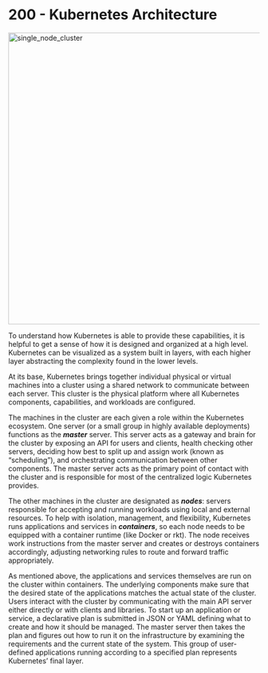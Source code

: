 # 200 - Kubernetes Architecture

<img width="584" alt="single_node_cluster" src="https://user-images.githubusercontent.com/12828104/137340478-5865fd6c-abca-4e91-a20b-ce7f9c5291b7.png">

To understand how Kubernetes is able to provide these capabilities, it is helpful to get a sense of how it is designed and organized at a high level. Kubernetes can be visualized as a system built in layers, with each higher layer abstracting the complexity found in the lower levels.

At its base, Kubernetes brings together individual physical or virtual machines into a cluster using a shared network to communicate between each server. This cluster is the physical platform where all Kubernetes components, capabilities, and workloads are configured.

The machines in the cluster are each given a role within the Kubernetes ecosystem. One server (or a small group in highly available deployments) functions as the ***master*** server. This server acts as a gateway and brain for the cluster by exposing an API for users and clients, health checking other servers, deciding how best to split up and assign work (known as “scheduling”), and orchestrating communication between other components. The master server acts as the primary point of contact with the cluster and is responsible for most of the centralized logic Kubernetes provides.

The other machines in the cluster are designated as ***nodes***: servers responsible for accepting and running workloads using local and external resources. To help with isolation, management, and flexibility, Kubernetes runs applications and services in ***containers***, so each node needs to be equipped with a container runtime (like Docker or rkt). The node receives work instructions from the master server and creates or destroys containers accordingly, adjusting networking rules to route and forward traffic appropriately.

As mentioned above, the applications and services themselves are run on the cluster within containers. The underlying components make sure that the desired state of the applications matches the actual state of the cluster. Users interact with the cluster by communicating with the main API server either directly or with clients and libraries. To start up an application or service, a declarative plan is submitted in JSON or YAML defining what to create and how it should be managed. The master server then takes the plan and figures out how to run it on the infrastructure by examining the requirements and the current state of the system. This group of user-defined applications running according to a specified plan represents Kubernetes’ final layer.
